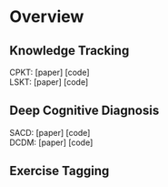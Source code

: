 # Overview



## Knowledge Tracking

CPKT:                              [paper] [code]  
LSKT:                              [paper] [code]



## Deep Cognitive Diagnosis

SACD:                              [paper] [code]  
DCDM:                              [paper] [code]




## Exercise Tagging
